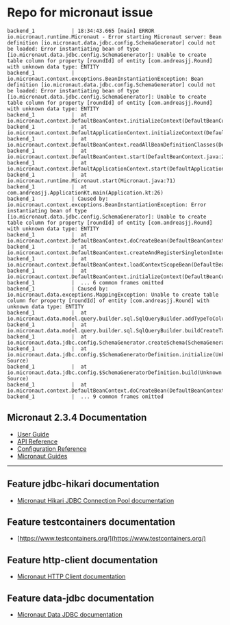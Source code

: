 # Repo for micronaut issue
```
backend_1            | 18:34:43.665 [main] ERROR io.micronaut.runtime.Micronaut - Error starting Micronaut server: Bean definition [io.micronaut.data.jdbc.config.SchemaGenerator] could not be loaded: Error instantiating bean of type [io.micronaut.data.jdbc.config.SchemaGenerator]: Unable to create table column for property [roundId] of entity [com.andreasjj.Round] with unknown data type: ENTITY
backend_1            | io.micronaut.context.exceptions.BeanInstantiationException: Bean definition [io.micronaut.data.jdbc.config.SchemaGenerator] could not be loaded: Error instantiating bean of type [io.micronaut.data.jdbc.config.SchemaGenerator]: Unable to create table column for property [roundId] of entity [com.andreasjj.Round] with unknown data type: ENTITY
backend_1            |  at io.micronaut.context.DefaultBeanContext.initializeContext(DefaultBeanContext.java:1549)
backend_1            |  at io.micronaut.context.DefaultApplicationContext.initializeContext(DefaultApplicationContext.java:220)
backend_1            |  at io.micronaut.context.DefaultBeanContext.readAllBeanDefinitionClasses(DefaultBeanContext.java:2838)
backend_1            |  at io.micronaut.context.DefaultBeanContext.start(DefaultBeanContext.java:233)
backend_1            |  at io.micronaut.context.DefaultApplicationContext.start(DefaultApplicationContext.java:166)
backend_1            |  at io.micronaut.runtime.Micronaut.start(Micronaut.java:71)
backend_1            |  at com.andreasjj.ApplicationKt.main(Application.kt:26)
backend_1            | Caused by: io.micronaut.context.exceptions.BeanInstantiationException: Error instantiating bean of type [io.micronaut.data.jdbc.config.SchemaGenerator]: Unable to create table column for property [roundId] of entity [com.andreasjj.Round] with unknown data type: ENTITY
backend_1            |  at io.micronaut.context.DefaultBeanContext.doCreateBean(DefaultBeanContext.java:1953)
backend_1            |  at io.micronaut.context.DefaultBeanContext.createAndRegisterSingletonInternal(DefaultBeanContext.java:2705)
backend_1            |  at io.micronaut.context.DefaultBeanContext.loadContextScopeBean(DefaultBeanContext.java:2241)
backend_1            |  at io.micronaut.context.DefaultBeanContext.initializeContext(DefaultBeanContext.java:1543)
backend_1            |  ... 6 common frames omitted
backend_1            | Caused by: io.micronaut.data.exceptions.MappingException: Unable to create table column for property [roundId] of entity [com.andreasjj.Round] with unknown data type: ENTITY
backend_1            |  at io.micronaut.data.model.query.builder.sql.SqlQueryBuilder.addTypeToColumn(SqlQueryBuilder.java:1548)
backend_1            |  at io.micronaut.data.model.query.builder.sql.SqlQueryBuilder.buildCreateTableStatements(SqlQueryBuilder.java:309)
backend_1            |  at io.micronaut.data.jdbc.config.SchemaGenerator.createSchema(SchemaGenerator.java:142)
backend_1            |  at io.micronaut.data.jdbc.config.$SchemaGeneratorDefinition.initialize(Unknown Source)
backend_1            |  at io.micronaut.data.jdbc.config.$SchemaGeneratorDefinition.build(Unknown Source)
backend_1            |  at io.micronaut.context.DefaultBeanContext.doCreateBean(DefaultBeanContext.java:1924)
backend_1            |  ... 9 common frames omitted
```

## Micronaut 2.3.4 Documentation

- [User Guide](https://docs.micronaut.io/2.3.4/guide/index.html)
- [API Reference](https://docs.micronaut.io/2.3.4/api/index.html)
- [Configuration Reference](https://docs.micronaut.io/2.3.4/guide/configurationreference.html)
- [Micronaut Guides](https://guides.micronaut.io/index.html)
---

## Feature jdbc-hikari documentation

- [Micronaut Hikari JDBC Connection Pool documentation](https://micronaut-projects.github.io/micronaut-sql/latest/guide/index.html#jdbc)

## Feature testcontainers documentation

- [https://www.testcontainers.org/](https://www.testcontainers.org/)

## Feature http-client documentation

- [Micronaut HTTP Client documentation](https://docs.micronaut.io/latest/guide/index.html#httpClient)

## Feature data-jdbc documentation

- [Micronaut Data JDBC documentation](https://micronaut-projects.github.io/micronaut-data/latest/guide/index.html#jdbc)


